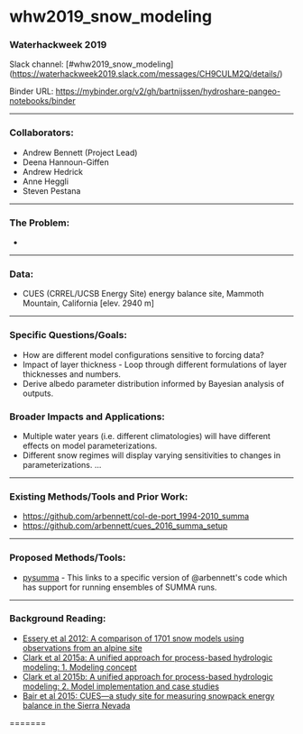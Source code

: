 # whw2019_snow_modeling

### Waterhackweek 2019

Slack channel: [#whw2019_snow_modeling] (https://waterhackweek2019.slack.com/messages/CH9CULM2Q/details/)

Binder URL: https://mybinder.org/v2/gh/bartnijssen/hydroshare-pangeo-notebooks/binder

---

### Collaborators:
* Andrew Bennett (Project Lead)
* Deena Hannoun-Giffen
* Andrew Hedrick
* Anne Heggli
* Steven Pestana

---

### The Problem:
*

---

### Data:

* CUES (CRREL/UCSB Energy Site) energy balance site, Mammoth Mountain, California [elev. 2940 m]

---

### Specific Questions/Goals:
* How are different model configurations sensitive to forcing data?
* Impact of layer thickness - Loop through different formulations of layer thicknesses and numbers.
* Derive albedo parameter distribution informed by Bayesian analysis of outputs.

### Broader Impacts and Applications:
* Multiple water years (i.e. different climatologies) will have different effects on model parameterizations.
* Different snow regimes will display varying sensitivities to changes in parameterizations.
...


---

### Existing Methods/Tools and Prior Work:
* https://github.com/arbennett/col-de-port_1994-2010_summa
* https://github.com/arbennett/cues_2016_summa_setup


---

### Proposed Methods/Tools:
* [pysumma](https://github.com/arbennett/pysumma/tree/feature/ensemble) - This links to a specific version of @arbennett's code which has support for running ensembles of SUMMA runs.

---

### Background Reading:
* [Essery et al 2012: A comparison of 1701 snow models using observations from an alpine site](https://depts.washington.edu/mtnhydr/snowschool/Essery_2013.pdf)
* [Clark et al 2015a: A unified approach for process-based hydrologic modeling: 1. Modeling concept](https://agupubs.onlinelibrary.wiley.com/doi/epdf/10.1002/2015WR017198)
* [Clark et al 2015b: A unified approach for process-based hydrologic modeling: 2. Model implementation and case studies](https://agupubs.onlinelibrary.wiley.com/doi/10.1002/2015WR017200)
* [Bair et al 2015: CUES—a study site for measuring snowpack energy balance in the Sierra Nevada](https://www.frontiersin.org/articles/10.3389/feart.2015.00058/full)

=======
